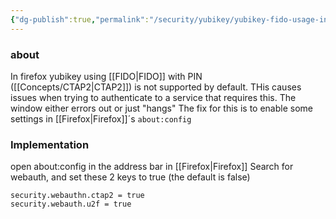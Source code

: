 ```yaml
---
{"dg-publish":true,"permalink":"/security/yubikey/yubikey-fido-usage-in-firefox/","tags":["public"],"noteIcon":"1","created":"2023-04-21T13:31:59.602+02:00","updated":"2023-04-21T13:36:28.835+02:00"}
---
```



### about
In firefox yubikey using [[FIDO\|FIDO]] with PIN ([[Concepts/CTAP2\|CTAP2]]) is not supported by default.
THis causes issues when trying to authenticate to a service that requires this.
The window either errors out or just "hangs"
The fix for this is to enable some settings in [[Firefox\|Firefox]]´s `about:config`

### Implementation

open about:config in the address bar in [[Firefox\|Firefox]]
Search for webauth, and set these 2 keys to true (the default is false)
```
security.webauthn.ctap2 = true
security.webauth.u2f = true
```

